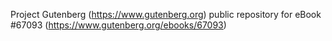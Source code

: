 Project Gutenberg (https://www.gutenberg.org) public repository for
eBook #67093 (https://www.gutenberg.org/ebooks/67093)
